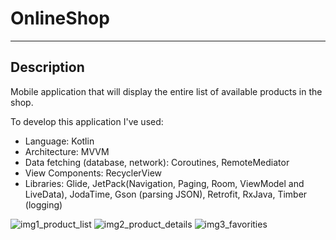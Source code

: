 # OnlineShop
---


## Description
Mobile application that will display the entire list of available products in the shop.

To develop this application I've used:
- Language: Kotlin
- Architecture: MVVM
- Data fetching (database, network): Coroutines, RemoteMediator
- View Components: RecyclerView
- Libraries: Glide, JetPack(Navigation, Paging, Room, ViewModel and LiveData), JodaTime, Gson (parsing JSON),  Retrofit, RxJava, Timber (logging)

![img1_product_list](https://user-images.githubusercontent.com/71831079/94933538-ce8a3100-04ca-11eb-969a-f8879a0cde93.png)
![img2_product_details](https://user-images.githubusercontent.com/71831079/94933548-d1852180-04ca-11eb-9d16-0599f59f9913.png)
![img3_favorities](https://user-images.githubusercontent.com/71831079/94933558-d3e77b80-04ca-11eb-8cee-a417a2ad2d33.png)
